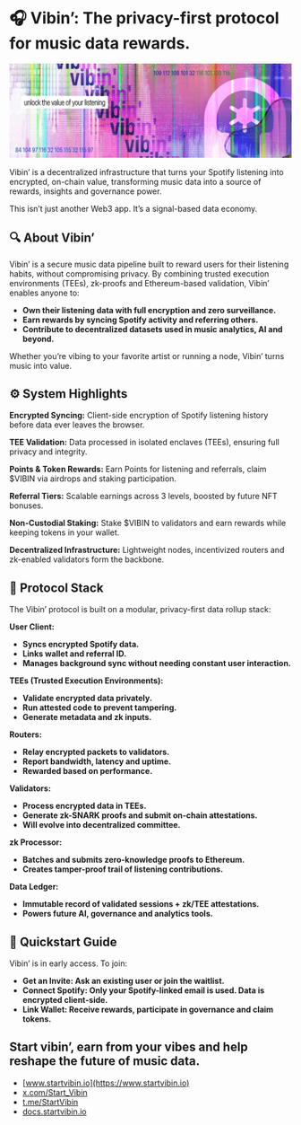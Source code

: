 # 🎧 Vibin’: The privacy-first protocol for music data rewards.

![Vibin' banner](/assets/vibin.jpeg)

Vibin’ is a decentralized infrastructure that turns your Spotify listening into encrypted, on-chain value, transforming music data into a source of rewards, insights and governance power.

This isn’t just another Web3 app. It’s a signal-based data economy.

## 🔍 About Vibin’
Vibin’ is a secure music data pipeline built to reward users for their listening habits, without compromising privacy. By combining trusted execution environments (TEEs), zk-proofs and Ethereum-based validation, Vibin’ enables anyone to:

-  **Own their listening data with full encryption and zero surveillance.**
-  **Earn rewards by syncing Spotify activity and referring others.**
-  **Contribute to decentralized datasets used in music analytics, AI and beyond.**

Whether you’re vibing to your favorite artist or running a node, Vibin’ turns music into value.

## ⚙️ System Highlights
**Encrypted Syncing:**
Client-side encryption of Spotify listening history before data ever leaves the browser.

**TEE Validation:**
Data processed in isolated enclaves (TEEs), ensuring full privacy and integrity.

**Points & Token Rewards:**
Earn Points for listening and referrals, claim $VIBIN via airdrops and staking participation.

**Referral Tiers:**
Scalable earnings across 3 levels, boosted by future NFT bonuses.

**Non-Custodial Staking:**
Stake $VIBIN to validators and earn rewards while keeping tokens in your wallet.

**Decentralized Infrastructure:**
Lightweight nodes, incentivized routers and zk-enabled validators form the backbone.

## 🧱 Protocol Stack
The Vibin’ protocol is built on a modular, privacy-first data rollup stack:

**User Client:**
-  **Syncs encrypted Spotify data.**
-  **Links wallet and referral ID.**
-  **Manages background sync without needing constant user interaction.**

**TEEs (Trusted Execution Environments):**
-  **Validate encrypted data privately.**
-  **Run attested code to prevent tampering.**
-  **Generate metadata and zk inputs.**

**Routers:**
-  **Relay encrypted packets to validators.**
-  **Report bandwidth, latency and uptime.**
-  **Rewarded based on performance.**

**Validators:**
-  **Process encrypted data in TEEs.**
-  **Generate zk-SNARK proofs and submit on-chain attestations.**
-  **Will evolve into decentralized committee.**

**zk Processor:**
-  **Batches and submits zero-knowledge proofs to Ethereum.**
-  **Creates tamper-proof trail of listening contributions.**

**Data Ledger:**
-  **Immutable record of validated sessions + zk/TEE attestations.**
-  **Powers future AI, governance and analytics tools.**

## 📖 Quickstart Guide

Vibin’ is in early access. To join: 
-  **Get an Invite: Ask an existing user or join the waitlist.**
-  **Connect Spotify: Only your Spotify-linked email is used. Data is encrypted client-side.**
-  **Link Wallet: Receive rewards, participate in governance and claim tokens.**

## Start vibin’, earn from your vibes and help reshape the future of music data.

- [www.startvibin.io](https://www.startvibin.io)
- [x.com/Start_Vibin](https://x.com/Start_Vibin)
- [t.me/StartVibin](https://t.me/StartVibin)
- [docs.startvibin.io](https://docs.startvibin.io)  
